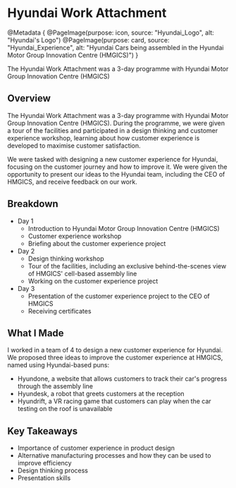# Hyundai Work Attachment

@Metadata {
    @PageImage(purpose: icon, source: "Hyundai_Logo", alt: "Hyundai's Logo")
    @PageImage(purpose: card, source: "Hyundai_Experience", alt: "Hyundai Cars being assembled in the Hyundai Motor Group Innovation Centre (HMGICS)")
}

The Hyundai Work Attachment was a 3-day programme with Hyundai Motor Group Innovation Centre (HMGICS)

## Overview

The Hyundai Work Attachment was a 3-day programme with Hyundai Motor Group Innovation Centre (HMGICS). During the programme, we were given a tour of the facilities and participated in a design thinking and customer experience workshop, learning about how customer experience is developed to maximise customer satisfaction.

We were tasked with designing a new customer experience for Hyundai, focusing on the customer journey and how to improve it. We were given the opportunity to 
present our ideas to the Hyundai team, including the CEO of HMGICS, and receive feedback on our work.

## Breakdown
- Day 1
    - Introduction to Hyundai Motor Group Innovation Centre (HMGICS)
    - Customer experience workshop
    - Briefing about the customer experience project
- Day 2
    - Design thinking workshop
    - Tour of the facilities, including an exclusive behind-the-scenes view of HMGICS' cell-based assembly line
    - Working on the customer experience project
- Day 3
    - Presentation of the customer experience project to the CEO of HMGICS
    - Receiving certificates

## What I Made
I worked in a team of 4 to design a new customer experience for Hyundai. We proposed three ideas to improve the customer experience at HMGICS, named using Hyundai-based puns:
- Hyundone, a website that allows customers to track their car's progress through the assembly line
- Hyundesk, a robot that greets customers at the reception
- Hyundrift, a VR racing game that customers can play when the car testing on the roof is unavailable

## Key Takeaways
- Importance of customer experience in product design
- Alternative manufacturing processes and how they can be used to improve efficiency
- Design thinking process
- Presentation skills